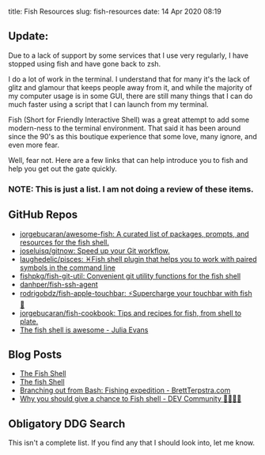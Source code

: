 title: Fish Resources
slug: fish-resources
date: 14 Apr 2020 08:19

## Update:
Due to a lack of support by some services that I use very regularly, I have stopped using fish and have gone back to zsh.

I do a lot of work in the terminal. I understand that for many it's the lack of glitz and glamour that keeps people away from it, and while the majority of my computer usage is in some GUI, there are still many things that I can do much faster using a script that I can launch from my terminal.

Fish (Short for Friendly Interactive Shell) was a great attempt to add some modern-ness to the terminal environment. That said it has been around since the 90's as this boutique experience that some love, many ignore, and even more fear. 

Well, fear not. Here are a few links that can help introduce you to fish and help you get out the gate quickly.

### NOTE: This is just a list. I am not doing a review of these items.

## GitHub Repos 

- [jorgebucaran/awesome-fish: A curated list of packages, prompts, and resources for the fish shell.](https://github.com/jorgebucaran/awesome-fish)
- [joseluisq/gitnow: Speed up your Git workflow.](https://github.com/joseluisq/gitnow)
- [laughedelic/pisces: ♓️Fish shell plugin that helps you to work with paired symbols in the command line](https://github.com/laughedelic/pisces)
- [fishpkg/fish-git-util: Convenient git utility functions for the fish shell](https://github.com/fishpkg/fish-git-util)
- [danhper/fish-ssh-agent](https://github.com/danhper/fish-ssh-agent)
- [rodrigobdz/fish-apple-touchbar: ⚡Supercharge your touchbar with fish 🐠](https://github.com/rodrigobdz/fish-apple-touchbar)
- [jorgebucaran/fish-cookbook: Tips and recipes for fish, from shell to plate.](https://github.com/jorgebucaran/fish-cookbook)
- [The fish shell is awesome - Julia Evans](https://jvns.ca/blog/2017/04/23/the-fish-shell-is-awesome/)

## Blog Posts

- [The Fish Shell](https://flaviocopes.com/fish-shell/)
- [The fish Shell](https://mvolkmann.github.io/fish-article/)
- [Branching out from Bash: Fishing expedition - BrettTerpstra.com](https://brettterpstra.com/2019/10/11/branching-out-from-bash-fishing-expedition/)
- [Why you should give a chance to Fish shell - DEV Community 👩‍💻👨‍💻](https://dev.to/jukben/why-you-should-give-a-chance-to-fish-shell-5a0l)

## Obligatory DDG Search

This isn't a complete list. If you find any that I should look into, let me know.
